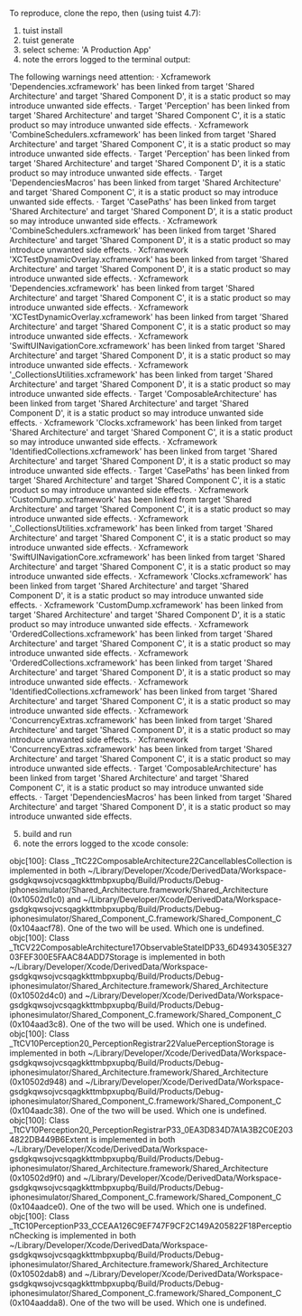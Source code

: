 To reproduce, clone the repo, then (using tuist 4.7):

1. tuist install
2. tuist generate
3. select scheme: 'A Production App'
4. note the errors logged to the terminal output:

  The following warnings need attention:
 · Xcframework 'Dependencies.xcframework' has been linked from target 'Shared Architecture' and target 'Shared Component D', it is a static product so may introduce unwanted side effects.
 · Target 'Perception' has been linked from target 'Shared Architecture' and target 'Shared Component C', it is a static product so may introduce unwanted side effects.
 · Xcframework 'CombineSchedulers.xcframework' has been linked from target 'Shared Architecture' and target 'Shared Component C', it is a static product so may introduce unwanted side effects.
 · Target 'Perception' has been linked from target 'Shared Architecture' and target 'Shared Component D', it is a static product so may introduce unwanted side effects.
 · Target 'DependenciesMacros' has been linked from target 'Shared Architecture' and target 'Shared Component C', it is a static product so may introduce unwanted side effects.
 · Target 'CasePaths' has been linked from target 'Shared Architecture' and target 'Shared Component D', it is a static product so may introduce unwanted side effects.
 · Xcframework 'CombineSchedulers.xcframework' has been linked from target 'Shared Architecture' and target 'Shared Component D', it is a static product so may introduce unwanted side effects.
 · Xcframework 'XCTestDynamicOverlay.xcframework' has been linked from target 'Shared Architecture' and target 'Shared Component D', it is a static product so may introduce unwanted side effects.
 · Xcframework 'Dependencies.xcframework' has been linked from target 'Shared Architecture' and target 'Shared Component C', it is a static product so may introduce unwanted side effects.
 · Xcframework 'XCTestDynamicOverlay.xcframework' has been linked from target 'Shared Architecture' and target 'Shared Component C', it is a static product so may introduce unwanted side effects.
 · Xcframework 'SwiftUINavigationCore.xcframework' has been linked from target 'Shared Architecture' and target 'Shared Component D', it is a static product so may introduce unwanted side effects.
 · Xcframework '_CollectionsUtilities.xcframework' has been linked from target 'Shared Architecture' and target 'Shared Component D', it is a static product so may introduce unwanted side effects.
 · Target 'ComposableArchitecture' has been linked from target 'Shared Architecture' and target 'Shared Component D', it is a static product so may introduce unwanted side effects.
 · Xcframework 'Clocks.xcframework' has been linked from target 'Shared Architecture' and target 'Shared Component C', it is a static product so may introduce unwanted side effects.
 · Xcframework 'IdentifiedCollections.xcframework' has been linked from target 'Shared Architecture' and target 'Shared Component D', it is a static product so may introduce unwanted side effects.
 · Target 'CasePaths' has been linked from target 'Shared Architecture' and target 'Shared Component C', it is a static product so may introduce unwanted side effects.
 · Xcframework 'CustomDump.xcframework' has been linked from target 'Shared Architecture' and target 'Shared Component C', it is a static product so may introduce unwanted side effects.
 · Xcframework '_CollectionsUtilities.xcframework' has been linked from target 'Shared Architecture' and target 'Shared Component C', it is a static product so may introduce unwanted side effects.
 · Xcframework 'SwiftUINavigationCore.xcframework' has been linked from target 'Shared Architecture' and target 'Shared Component C', it is a static product so may introduce unwanted side effects.
 · Xcframework 'Clocks.xcframework' has been linked from target 'Shared Architecture' and target 'Shared Component D', it is a static product so may introduce unwanted side effects.
 · Xcframework 'CustomDump.xcframework' has been linked from target 'Shared Architecture' and target 'Shared Component D', it is a static product so may introduce unwanted side effects.
 · Xcframework 'OrderedCollections.xcframework' has been linked from target 'Shared Architecture' and target 'Shared Component C', it is a static product so may introduce unwanted side effects.
 · Xcframework 'OrderedCollections.xcframework' has been linked from target 'Shared Architecture' and target 'Shared Component D', it is a static product so may introduce unwanted side effects.
 · Xcframework 'IdentifiedCollections.xcframework' has been linked from target 'Shared Architecture' and target 'Shared Component C', it is a static product so may introduce unwanted side effects.
 · Xcframework 'ConcurrencyExtras.xcframework' has been linked from target 'Shared Architecture' and target 'Shared Component D', it is a static product so may introduce unwanted side effects.
 · Xcframework 'ConcurrencyExtras.xcframework' has been linked from target 'Shared Architecture' and target 'Shared Component C', it is a static product so may introduce unwanted side effects.
 · Target 'ComposableArchitecture' has been linked from target 'Shared Architecture' and target 'Shared Component C', it is a static product so may introduce unwanted side effects.
 · Target 'DependenciesMacros' has been linked from target 'Shared Architecture' and target 'Shared Component D', it is a static product so may introduce unwanted side effects.

5. build and run
6. note the errors logged to the xcode console:


objc[100]: Class _TtC22ComposableArchitecture22CancellablesCollection is implemented in both ~/Library/Developer/Xcode/DerivedData/Workspace-gsdgkqwsojvcsqagkkttmbpxupbq/Build/Products/Debug-iphonesimulator/Shared_Architecture.framework/Shared_Architecture (0x10502d1c0) and ~/Library/Developer/Xcode/DerivedData/Workspace-gsdgkqwsojvcsqagkkttmbpxupbq/Build/Products/Debug-iphonesimulator/Shared_Component_C.framework/Shared_Component_C (0x104aacf78). One of the two will be used. Which one is undefined.
objc[100]: Class _TtCV22ComposableArchitecture17ObservableStateIDP33_6D4934305E32703FEF300E5FAAC84ADD7Storage is implemented in both ~/Library/Developer/Xcode/DerivedData/Workspace-gsdgkqwsojvcsqagkkttmbpxupbq/Build/Products/Debug-iphonesimulator/Shared_Architecture.framework/Shared_Architecture (0x10502d4c0) and ~/Library/Developer/Xcode/DerivedData/Workspace-gsdgkqwsojvcsqagkkttmbpxupbq/Build/Products/Debug-iphonesimulator/Shared_Component_C.framework/Shared_Component_C (0x104aad3c8). One of the two will be used. Which one is undefined.
objc[100]: Class _TtCV10Perception20_PerceptionRegistrar22ValuePerceptionStorage is implemented in both ~/Library/Developer/Xcode/DerivedData/Workspace-gsdgkqwsojvcsqagkkttmbpxupbq/Build/Products/Debug-iphonesimulator/Shared_Architecture.framework/Shared_Architecture (0x10502d948) and ~/Library/Developer/Xcode/DerivedData/Workspace-gsdgkqwsojvcsqagkkttmbpxupbq/Build/Products/Debug-iphonesimulator/Shared_Component_C.framework/Shared_Component_C (0x104aadc38). One of the two will be used. Which one is undefined.
objc[100]: Class _TtCV10Perception20_PerceptionRegistrarP33_0EA3D834D7A1A3B2C0E2034822DB449B6Extent is implemented in both ~/Library/Developer/Xcode/DerivedData/Workspace-gsdgkqwsojvcsqagkkttmbpxupbq/Build/Products/Debug-iphonesimulator/Shared_Architecture.framework/Shared_Architecture (0x10502d9f0) and ~/Library/Developer/Xcode/DerivedData/Workspace-gsdgkqwsojvcsqagkkttmbpxupbq/Build/Products/Debug-iphonesimulator/Shared_Component_C.framework/Shared_Component_C (0x104aadce0). One of the two will be used. Which one is undefined.
objc[100]: Class _TtC10PerceptionP33_CCEAA126C9EF747F9CF2C149A205822F18PerceptionChecking is implemented in both ~/Library/Developer/Xcode/DerivedData/Workspace-gsdgkqwsojvcsqagkkttmbpxupbq/Build/Products/Debug-iphonesimulator/Shared_Architecture.framework/Shared_Architecture (0x10502dab8) and ~/Library/Developer/Xcode/DerivedData/Workspace-gsdgkqwsojvcsqagkkttmbpxupbq/Build/Products/Debug-iphonesimulator/Shared_Component_C.framework/Shared_Component_C (0x104aadda8). One of the two will be used. Which one is undefined.
